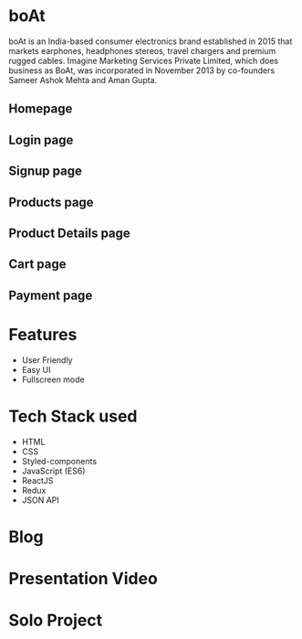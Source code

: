 # boAt
boAt is an India-based consumer electronics brand established in 2015 that markets earphones, headphones stereos, travel chargers and premium rugged cables. Imagine Marketing Services Private Limited, which does business as BoAt, was incorporated in November 2013 by co-founders Sameer Ashok Mehta and Aman Gupta.

## Homepage

## Login page

## Signup page

## Products page

## Product Details page

## Cart page

## Payment page


# Features

- User Friendly
- Easy UI
- Fullscreen mode


# Tech Stack used

- HTML
- CSS
- Styled-components
- JavaScript (ES6)
- ReactJS
- Redux
- JSON API


# Blog

# Presentation Video


# Solo Project

